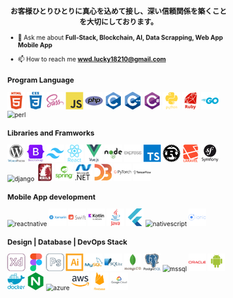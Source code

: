 <h3 align="center">お客様ひとりひとりに真心を込めて接し、深い信頼関係を築くことを大切にしております。</h3>

- 💬 Ask me about **Full-Stack, Blockchain, AI, Data Scrapping, Web App Mobile App**

- 📫 How to reach me **wwd.lucky18210@gmail.com**

### Program Language
<p align="left"> <img src="https://github.com/devicons/devicon/blob/master/icons/html5/html5-plain-wordmark.svg" alt="html5" width="40" height="40"/> <img src="https://github.com/devicons/devicon/blob/master/icons/css3/css3-plain-wordmark.svg" alt="css3" width="40" height="40"/> <img src="https://github.com/devicons/devicon/blob/master/icons/sass/sass-original.svg" alt="sass" width="40" height="40"/> <img src="https://github.com/devicons/devicon/blob/master/icons/javascript/javascript-original.svg" alt="javascript" width="40" height="40"/> <img src="https://github.com/devicons/devicon/blob/master/icons/php/php-original.svg" alt="php" width="40" height="40"/> <img src="https://github.com/devicons/devicon/blob/master/icons/c/c-original.svg" alt="c" width="40" height="40"/> <img src="https://github.com/devicons/devicon/blob/master/icons/cplusplus/cplusplus-original.svg" alt="cplusplus" width="40" height="40"/> <img src="https://github.com/devicons/devicon/blob/master/icons/csharp/csharp-original.svg" alt="csharp" width="40" height="40"/> <img src="https://github.com/devicons/devicon/blob/master/icons/python/python-plain-wordmark.svg" alt="python" width="40" height="40"/> <img src="https://github.com/devicons/devicon/blob/master/icons/ruby/ruby-plain-wordmark.svg" alt="ruby" width="40" height="40"/> <img src="https://github.com/devicons/devicon/blob/master/icons/go/go-original-wordmark.svg" alt="go" width="40" height="40"/> <img src="https://api.iconify.design/logos-perl.svg" alt="perl" width="40" height="40"/> </p>

### Libraries and Framworks
<p align="left"> <img src="https://github.com/devicons/devicon/blob/master/icons/wordpress/wordpress-original.svg" alt="WordPress" width="40" height="40"/> <img src="https://github.com/devicons/devicon/blob/master/icons/bootstrap/bootstrap-original-wordmark.svg" alt="bootstrap" width="40" height="40"/> <img src="https://github.com/devicons/devicon/blob/master/icons/tailwindcss/tailwindcss-plain.svg" alt="tailwind css" width="40" height="40"/> <img src="https://github.com/devicons/devicon/blob/master/icons/react/react-original-wordmark.svg" alt="react" width="40" height="40"/> <img src="https://github.com/devicons/devicon/blob/master/icons/vuejs/vuejs-original-wordmark.svg" alt="vuejs" width="40" height="40"/> <img src="https://github.com/devicons/devicon/blob/master/icons/nodejs/nodejs-original-wordmark.svg" alt="nodejs" width="40" height="40"/> <img src="https://github.com/devicons/devicon/blob/master/icons/express/express-original-wordmark.svg" alt="express" width="40" height="40"/> <img src="https://github.com/devicons/devicon/blob/master/icons/typescript/typescript-original.svg" alt="typescript" width="40" height="40"/> <img src="https://github.com/devicons/devicon/blob/master/icons/rust/rust-plain.svg" alt="rust" width="40" height="40"/> <img src="https://github.com/devicons/devicon/blob/master/icons/laravel/laravel-plain-wordmark.svg" alt="laravel" width="40" height="40"/> <img src="https://github.com/devicons/devicon/blob/master/icons/symfony/symfony-original-wordmark.svg" alt="symfony" width="40" height="40"/> <img src="https://cdn.worldvectorlogo.com/logos/django.svg" alt="django" width="40" height="40"/> <img src="https://github.com/devicons/devicon/blob/master/icons/rails/rails-original-wordmark.svg" alt="rails" width="40" height="40"/> <img src="https://github.com/devicons/devicon/blob/master/icons/spring/spring-original-wordmark.svg" alt="spring" width="40" height="40"/> <img src="https://github.com/devicons/devicon/blob/master/icons/dot-net/dot-net-original-wordmark.svg" alt="dotnet" width="40" height="40"/> <img src="https://github.com/devicons/devicon/blob/master/icons/d3js/d3js-original.svg" alt="d3js" width="40" height="40"/> <img src="https://github.com/devicons/devicon/blob/master/icons/pytorch/pytorch-original-wordmark.svg" alt="pytorch" width="40" height="40"/> <img src="https://github.com/devicons/devicon/blob/master/icons/tensorflow/tensorflow-line-wordmark.svg" alt="tensorflow" width="40" height="40"/> </p> 

### Mobile App development
<p align="left"> <img src="https://reactnative.dev/img/header_logo.svg" alt="reactnative" width="40" height="40"/> <img src="https://github.com/devicons/devicon/blob/master/icons/xamarin/xamarin-original-wordmark.svg" alt="xamarin" width="40" height="40"/> <img src="https://github.com/devicons/devicon/blob/master/icons/swift/swift-original-wordmark.svg" alt="swift" width="40" height="40"/> <img src="https://github.com/devicons/devicon/blob/master/icons/kotlin/kotlin-original-wordmark.svg" alt="kotlin" width="40" height="40"/> <img src="https://github.com/devicons/devicon/blob/master/icons/java/java-original-wordmark.svg" alt="java" width="40" height="40"/> <img src="https://github.com/devicons/devicon/blob/master/icons/flutter/flutter-original.svg" alt="flutter" width="40" height="40"/> <img src="https://raw.githubusercontent.com/detain/svg-logos/780f25886640cef088af994181646db2f6b1a3f8/svg/nativescript.svg" alt="nativescript" width="40" height="40"/> <img src="https://github.com/devicons/devicon/blob/master/icons/ionic/ionic-original-wordmark.svg" alt="ionic" width="40" height="40"/> </p>

### Design | Database | DevOps Stack
<p align="left"> <img src="https://github.com/devicons/devicon/blob/master/icons/xd/xd-line.svg" alt="xd" width="40" height="40"/> <img src="https://github.com/devicons/devicon/blob/master/icons/figma/figma-original.svg" alt="figma" width="40" height="40"/> <img src="https://github.com/devicons/devicon/blob/master/icons/photoshop/photoshop-line.svg" alt="photoshop" width="40" height="40"/> <img src="https://github.com/devicons/devicon/blob/master/icons/illustrator/illustrator-line.svg" alt="illustrator" width="40" height="40"/> <img src="https://github.com/devicons/devicon/blob/master/icons/mysql/mysql-original-wordmark.svg" alt="mysql" width="40" height="40"/> <img src="https://github.com/devicons/devicon/blob/master/icons/sqlite/sqlite-original-wordmark.svg" alt="sqlite" width="40" height="40"/> <img src="https://github.com/devicons/devicon/blob/master/icons/mongodb/mongodb-original-wordmark.svg" alt="mongodb" width="40" height="40"/> <img src="https://github.com/devicons/devicon/blob/master/icons/postgresql/postgresql-original-wordmark.svg" alt="postgresql" width="40" height="40"/> <img src="https://www.svgrepo.com/show/303229/microsoft-sql-server-logo.svg" alt="mssql" width="40" height="40"/> <img src="https://github.com/devicons/devicon/blob/master/icons/oracle/oracle-original.svg" alt="oracle" width="40" height="40"/> <img src="https://raw.githubusercontent.com/devicons/devicon/master/icons/android/android-original-wordmark.svg" alt="android" width="40" height="40"/> <img src="https://github.com/devicons/devicon/blob/master/icons/docker/docker-plain-wordmark.svg" alt="docker" width="40" height="40"/> <img src="https://github.com/devicons/devicon/blob/master/icons/nginx/nginx-original.svg" alt="nginx" width="40" height="40"/> <img src="https://www.vectorlogo.zone/logos/microsoft_azure/microsoft_azure-icon.svg" alt="azure" width="40" height="40"/> <img src="https://github.com/devicons/devicon/blob/master/icons/amazonwebservices/amazonwebservices-original-wordmark.svg" alt="aws" width="40" height="40"/> <img src="https://github.com/devicons/devicon/blob/master/icons/firebase/firebase-plain-wordmark.svg" alt="firebase" width="40" height="40"/> <img src="https://github.com/devicons/devicon/blob/master/icons/googlecloud/googlecloud-original-wordmark.svg" alt="gcp" width="40" height="40"/> </p>
